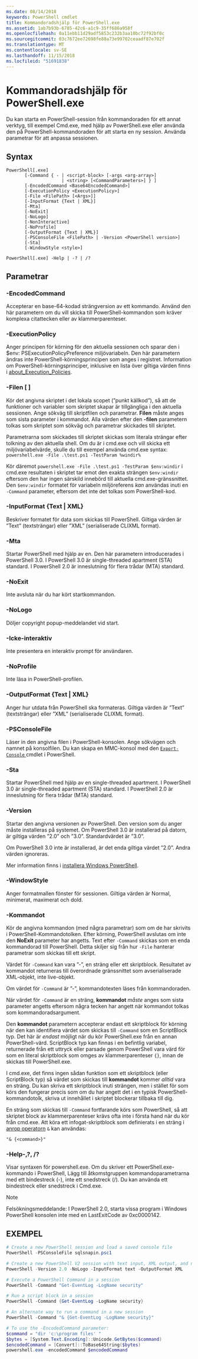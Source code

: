 ```yaml
---
ms.date: 08/14/2018
keywords: PowerShell cmdlet
title: Kommandoradshjälp för PowerShell.exe
ms.assetid: 1ab7b93b-6785-42c6-a1c9-35ff686a958f
ms.openlocfilehash: 0a11ebb11d29adf5853c232b3aa10bc72f92bf0c
ms.sourcegitcommit: 03c7672ee72698fe88a73e99702ceaadf87e702f
ms.translationtype: MT
ms.contentlocale: sv-SE
ms.lasthandoff: 11/15/2018
ms.locfileid: "51691838"
---
```

# <a name="powershellexe-command-line-help"></a>Kommandoradshjälp för PowerShell.exe

Du kan starta en PowerShell-session från kommandoraden för ett annat verktyg, till exempel Cmd.exe, med hjälp av PowerShell.exe eller använda den på PowerShell-kommandoraden för att starta en ny session. Använda parametrar för att anpassa sessionen.

## <a name="syntax"></a>Syntax

```syntax
PowerShell[.exe]
       [-Command { - | <script-block> [-args <arg-array>]
                     | <string> [<CommandParameters>] } ]
       [-EncodedCommand <Base64EncodedCommand>]
       [-ExecutionPolicy <ExecutionPolicy>]
       [-File <FilePath> [<Args>]]
       [-InputFormat {Text | XML}]
       [-Mta]
       [-NoExit]
       [-NoLogo]
       [-NonInteractive]
       [-NoProfile]
       [-OutputFormat {Text | XML}]
       [-PSConsoleFile <FilePath> | -Version <PowerShell version>]
       [-Sta]
       [-WindowStyle <style>]

PowerShell[.exe] -Help | -? | /?
```

## <a name="parameters"></a>Parametrar

### <a name="-encodedcommand-base64encodedcommand"></a>-EncodedCommand <Base64EncodedCommand>

Accepterar en base-64-kodad strängversion av ett kommando. Använd den här parametern om du vill skicka till PowerShell-kommandon som kräver komplexa citattecken eller av klammerparenteser.

### <a name="-executionpolicy-executionpolicy"></a>-ExecutionPolicy <ExecutionPolicy>

Anger principen för körning för den aktuella sessionen och sparar den i $env: PSExecutionPolicyPreference miljövariabeln. Den här parametern ändras inte PowerShell-körningsprincipen som anges i registret. Information om PowerShell-körningsprinciper, inklusive en lista över giltiga värden finns i [about_Execution_Policies](/powershell/module/microsoft.powershell.core/about/about_execution_policies).

### <a name="-file-filepath-parameters"></a>-Filen <FilePath> \[ <Parameters>]

Kör det angivna skriptet i det lokala scopet (”punkt källkod”), så att de funktioner och variabler som skriptet skapar är tillgängliga i den aktuella sessionen. Ange sökväg till skriptfilen och parametrar. **Filen** måste anges som sista parameter i kommandot. Alla värden efter den **-filen** parametern tolkas som skriptet som sökväg och parametrar skickades till skriptet.

Parametrarna som skickades till skriptet skickas som literala strängar efter tolkning av den aktuella shell. Om du är i cmd.exe och vill skicka ett miljövariabelvärde, skulle du till exempel använda cmd.exe syntax: `powershell.exe -File .\test.ps1 -TestParam %windir%`

Kör däremot `powershell.exe -File .\test.ps1 -TestParam $env:windir` i cmd.exe resultaten i skriptet tar emot den exakta strängen `$env:windir` eftersom den har ingen särskild innebörd till aktuella cmd.exe-gränssnittet.
Den `$env:windir` formatet för variabeln miljöreferens _kan_ användas inuti en `-Command` parameter, eftersom det inte det tolkas som PowerShell-kod.

### <a name="-inputformat-text--xml"></a>\-InputFormat {Text | XML}

Beskriver formatet för data som skickas till PowerShell. Giltiga värden är ”Text” (textsträngar) eller ”XML” (serialiserade CLIXML format).

### <a name="-mta"></a>-Mta

Startar PowerShell med hjälp av en. Den här parametern introducerades i PowerShell 3.0. I PowerShell 3.0 är single-threaded apartment (STA) standard. I PowerShell 2.0 är inneslutning för flera trådar (MTA) standard.

### <a name="-noexit"></a>-NoExit

Inte avsluta när du har kört startkommandon.

### <a name="-nologo"></a>-NoLogo

Döljer copyright popup-meddelandet vid start.

### <a name="-noninteractive"></a>-Icke-interaktiv

Inte presentera en interaktiv prompt för användaren.

### <a name="-noprofile"></a>-NoProfile

Inte läsa in PowerShell-profilen.

### <a name="-outputformat-text--xml"></a>-OutputFormat {Text | XML}

Anger hur utdata från PowerShell ska formateras. Giltiga värden är ”Text” (textsträngar) eller ”XML” (serialiserade CLIXML format).

### <a name="-psconsolefile-filepath"></a>-PSConsoleFile <FilePath>

Läser in den angivna filen i PowerShell-konsolen. Ange sökvägen och namnet på konsolfilen. Du kan skapa en MMC-konsol med den [ `Export-Console` ](/powershell/module/Microsoft.PowerShell.Core/Export-Console) cmdlet i PowerShell.

### <a name="-sta"></a>-Sta

Startar PowerShell med hjälp av en single-threaded apartment. I PowerShell 3.0 är single-threaded apartment (STA) standard. I PowerShell 2.0 är inneslutning för flera trådar (MTA) standard.

### <a name="-version-powershell-version"></a>-Version <PowerShell Version>

Startar den angivna versionen av PowerShell. Den version som du anger måste installeras på systemet. Om PowerShell 3.0 är installerad på datorn, är giltiga värden ”2.0” och ”3.0”. Standardvärdet är ”3.0”.

Om PowerShell 3.0 inte är installerad, är det enda giltiga värdet ”2.0”. Andra värden ignoreras.

Mer information finns i [installera Windows PowerShell](../../setup/installing-windows-powershell.md).

### <a name="-windowstyle-window-style"></a>-WindowStyle <Window style>

Anger formatmallen fönster för sessionen. Giltiga värden är Normal, minimerat, maximerat och dold.

### <a name="-command"></a>-Kommandot

Kör de angivna kommandon (med några parametrar) som om de har skrivits i PowerShell-Kommandotolken.
Efter körning, PowerShell avslutas om inte den **NoExit** parameter har angetts.
Text efter `-Command` skickas som en enda kommandorad till PowerShell.
Detta skiljer sig från hur `-File` hanterar parametrar som skickas till ett skript.

Värdet för `-Command` kan vara ”-”, en sträng eller ett skriptblock.
Resultatet av kommandot returneras till överordnade gränssnittet som avserialiserade XML-objekt, inte live-objekt.

Om värdet för `-Command` är ”-”, kommandotexten läses från kommandoraden.

När värdet för `-Command` är en sträng, **kommandot** _måste_ anges som sista parameter angetts eftersom några tecken har angett när kommandot tolkas som kommandoradsargument.

Den **kommandot** parametern accepterar endast ett skriptblock för körning när den kan identifiera värdet som skickas till `-Command` som en ScriptBlock typ.
Det här är _endast_ möjligt när du kör PowerShell.exe från en annan PowerShell-värd.
ScriptBlock typ kan finnas i en befintlig variabel, returnerade från ett uttryck eller parsade genom PowerShell vara värd för som en literal skriptblock som omges av klammerparenteser `{}`, innan de skickas till PowerShell.exe.

I cmd.exe, det finns ingen sådan funktion som ett skriptblock (eller ScriptBlock typ) så värdet som skickas till **kommandot** kommer _alltid_ vara en sträng.
Du kan skriva ett skriptblock inuti strängen, men i stället för som körs den fungerar precis som om du har angett det i en typisk PowerShell-kommandotolk, skriva ut innehållet i skriptet blockerar tillbaka till dig.

En sträng som skickas till `-Command` fortfarande körs som PowerShell, så att skriptet block av klammerparenteser krävs ofta inte i första hand när du kör från cmd.exe.
Att köra ett infogat-skriptblock som definierats i en sträng i [anrop operatorn](/powershell/module/microsoft.powershell.core/about/about_operators#call-operator-) `&` kan användas:

```console
"& {<command>}"
```

### <a name="-help---"></a>-Help-,?, /?

Visar syntaxen för powershell.exe. Om du skriver ett PowerShell.exe-kommando i PowerShell, Lägg till åtkomstgruppen kommandoparametrarna med ett bindestreck (-), inte ett snedstreck (/). Du kan använda ett bindestreck eller snedstreck i Cmd.exe.

> [!NOTE]
> Felsökningsmeddelande: I PowerShell 2.0, starta vissa program i Windows PowerShell konsolen inte med en LastExitCode av 0xc0000142.

## <a name="examples"></a>EXEMPEL

```powershell
# Create a new PowerShell session and load a saved console file
PowerShell -PSConsoleFile sqlsnapin.psc1

# Create a new PowerShell V2 session with text input, XML output, and no logo
PowerShell -Version 2.0 -NoLogo -InputFormat text -OutputFormat XML

# Execute a PowerShell Command in a session
PowerShell -Command "Get-EventLog -LogName security"

# Run a script block in a session
PowerShell -Command {Get-EventLog -LogName security}

# An alternate way to run a command in a new session
PowerShell -Command "& {Get-EventLog -LogName security}"

# To use the -EncodedCommand parameter:
$command = "dir 'c:\program files' "
$bytes = [System.Text.Encoding]::Unicode.GetBytes($command)
$encodedCommand = [Convert]::ToBase64String($bytes)
powershell.exe -encodedCommand $encodedCommand
```

